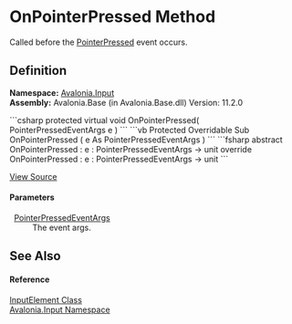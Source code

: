 # OnPointerPressed Method


Called before the <a href="E_Avalonia_Input_InputElement_PointerPressed">PointerPressed</a> event occurs.



## Definition
**Namespace:** <a href="N_Avalonia_Input">Avalonia.Input</a>  
**Assembly:** Avalonia.Base (in Avalonia.Base.dll) Version: 11.2.0

<Tabs groupId="api-code-preview">
<TabItem value="csharp" label="C#">
```csharp
protected virtual void OnPointerPressed(
	PointerPressedEventArgs e
)
```
</TabItem>
<TabItem value="vb" label="VB">
```vb
Protected Overridable Sub OnPointerPressed ( 
	e As PointerPressedEventArgs
)
```
</TabItem>
<TabItem value="fsharp" label="F#">
```fsharp
abstract OnPointerPressed : 
        e : PointerPressedEventArgs -> unit 
override OnPointerPressed : 
        e : PointerPressedEventArgs -> unit 
```
</TabItem>
</Tabs>



<a href="https://github.com/AvaloniaUI/Avalonia/tree/master/src/Avalonia.Base/Input/InputElement.cs#L599" title="View the source code">View Source</a>



#### Parameters
<dl><dt>  <a href="T_Avalonia_Input_PointerPressedEventArgs">PointerPressedEventArgs</a></dt><dd>The event args.</dd></dl>

## See Also


#### Reference
<a href="T_Avalonia_Input_InputElement">InputElement Class</a>  
<a href="N_Avalonia_Input">Avalonia.Input Namespace</a>  
